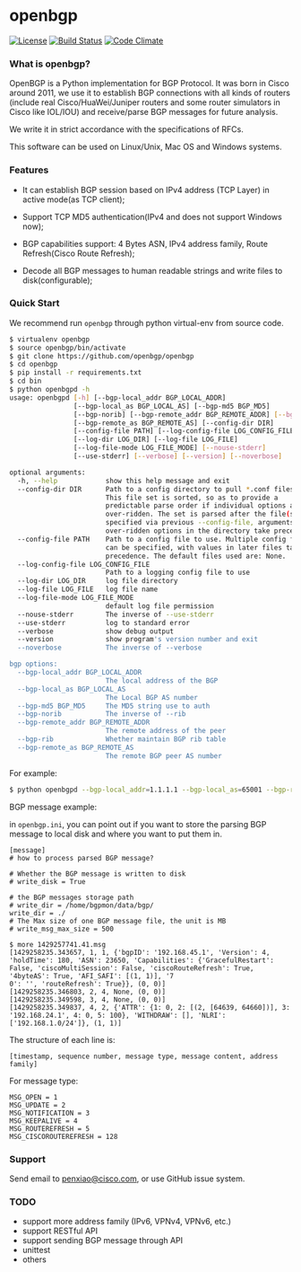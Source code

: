 # openbgp

[![License](https://img.shields.io/hexpm/l/plug.svg)](https://github.com/Exa-Networks/exabgp/blob/master/COPYRIGHT)
[![Build Status](https://travis-ci.org/openbgp/openbgp.svg?branch=master)](https://github.com/openbgp/openbgp/blob/master/LICENSE)
[![Code Climate](https://codeclimate.com/github/openbgp/openbgp/badges/gpa.svg)](https://codeclimate.com/github/openbgp/openbgp)

### What is openbgp?

OpenBGP is a Python implementation for BGP Protocol. It was born in Cisco around 2011, we use it to establish BGP connections with all kinds of
routers (include real Cisco/HuaWei/Juniper routers and some router simulators in Cisco like IOL/IOU) and receive/parse BGP messages for future analysis.

We write it in strict accordance with the specifications of RFCs.

This software can be used on Linux/Unix, Mac OS and Windows systems.

### Features

* It can establish BGP session based on IPv4 address (TCP Layer) in active mode(as TCP client);

* Support TCP MD5 authentication(IPv4 and does not support Windows now);

* BGP capabilities support: 4 Bytes ASN, IPv4 address family, Route Refresh(Cisco Route Refresh);

* Decode all BGP messages to human readable strings and write files to disk(configurable);

### Quick Start

We recommend run `openbgp` through python virtual-env from source code.

```bash
$ virtualenv openbgp
$ source openbgp/bin/activate
$ git clone https://github.com/openbgp/openbgp
$ cd openbgp
$ pip install -r requirements.txt
$ cd bin
$ python openbgpd -h
usage: openbgpd [-h] [--bgp-local_addr BGP_LOCAL_ADDR]
                [--bgp-local_as BGP_LOCAL_AS] [--bgp-md5 BGP_MD5]
                [--bgp-norib] [--bgp-remote_addr BGP_REMOTE_ADDR] [--bgp-rib]
                [--bgp-remote_as BGP_REMOTE_AS] [--config-dir DIR]
                [--config-file PATH] [--log-config-file LOG_CONFIG_FILE]
                [--log-dir LOG_DIR] [--log-file LOG_FILE]
                [--log-file-mode LOG_FILE_MODE] [--nouse-stderr]
                [--use-stderr] [--verbose] [--version] [--noverbose]

optional arguments:
  -h, --help            show this help message and exit
  --config-dir DIR      Path to a config directory to pull *.conf files from.
                        This file set is sorted, so as to provide a
                        predictable parse order if individual options are
                        over-ridden. The set is parsed after the file(s)
                        specified via previous --config-file, arguments hence
                        over-ridden options in the directory take precedence.
  --config-file PATH    Path to a config file to use. Multiple config files
                        can be specified, with values in later files taking
                        precedence. The default files used are: None.
  --log-config-file LOG_CONFIG_FILE
                        Path to a logging config file to use
  --log-dir LOG_DIR     log file directory
  --log-file LOG_FILE   log file name
  --log-file-mode LOG_FILE_MODE
                        default log file permission
  --nouse-stderr        The inverse of --use-stderr
  --use-stderr          log to standard error
  --verbose             show debug output
  --version             show program's version number and exit
  --noverbose           The inverse of --verbose

bgp options:
  --bgp-local_addr BGP_LOCAL_ADDR
                        The local address of the BGP
  --bgp-local_as BGP_LOCAL_AS
                        The Local BGP AS number
  --bgp-md5 BGP_MD5     The MD5 string use to auth
  --bgp-norib           The inverse of --rib
  --bgp-remote_addr BGP_REMOTE_ADDR
                        The remote address of the peer
  --bgp-rib             Whether maintain BGP rib table
  --bgp-remote_as BGP_REMOTE_AS
                        The remote BGP peer AS number
```

For example:

```bash
$ python openbgpd --bgp-local_addr=1.1.1.1 --bgp-local_as=65001 --bgp-remote_addr=1.1.1.2 --bgp-remote_as=65001 --bgp-md5=test --config-file=../etc/openbgp/openbgp.ini
```

BGP message example:

in `openbgp.ini`, you can point out if you want to store the parsing BGP message to local disk and where you want to put them in.

```
[message]
# how to process parsed BGP message?

# Whether the BGP message is written to disk
# write_disk = True

# the BGP messages storage path
# write_dir = /home/bgpmon/data/bgp/
write_dir = ./
# The Max size of one BGP message file, the unit is MB
# write_msg_max_size = 500
```

```
$ more 1429257741.41.msg 
[1429258235.343657, 1, 1, {'bgpID': '192.168.45.1', 'Version': 4, 'holdTime': 180, 'ASN': 23650, 'Capabilities': {'GracefulRestart': False, 'ciscoMultiSession': False, 'ciscoRouteRefresh': True, '4byteAS': True, 'AFI_SAFI': [(1, 1)], '7
0': '', 'routeRefresh': True}}, (0, 0)]
[1429258235.346803, 2, 4, None, (0, 0)]
[1429258235.349598, 3, 4, None, (0, 0)]
[1429258235.349837, 4, 2, {'ATTR': {1: 0, 2: [(2, [64639, 64660])], 3: '192.168.24.1', 4: 0, 5: 100}, 'WITHDRAW': [], 'NLRI': ['192.168.1.0/24']}, (1, 1)]
```

The structure of each line is:

```
[timestamp, sequence number, message type, message content, address family]
```
For message type:

```
MSG_OPEN = 1
MSG_UPDATE = 2
MSG_NOTIFICATION = 3
MSG_KEEPALIVE = 4
MSG_ROUTEREFRESH = 5
MSG_CISCOROUTEREFRESH = 128
```

### Support

Send email to penxiao@cisco.com, or use GitHub issue system.

### TODO

* support more address family (IPv6, VPNv4, VPNv6, etc.)
* support RESTful API
* support sending BGP message through API
* unittest
* others